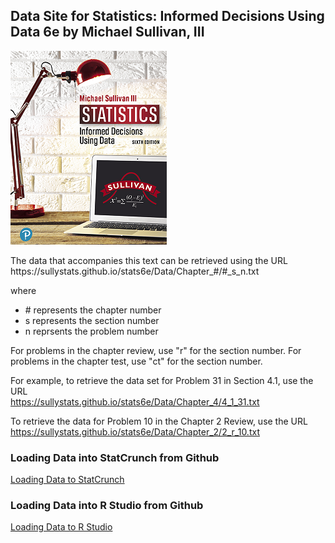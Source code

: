 <h2>Data Site for Statistics: Informed Decisions Using Data 6e by Michael Sullivan, III</h2>

   ![](cover.png)

<p>The data that accompanies this text can be retrieved using the URL
<br>https://sullystats.github.io/stats6e/Data/Chapter_#/#_s_n.txt</br>
</p>

where
<ul>
   <li># represents the chapter number</li>
   <li>s represents the section number</li>
   <li>n reprsents the problem number</li>
</ul>

For problems in the chapter review, use "r" for the section number.
For problems in the chapter test, use "ct" for the section number. 

For example, to retrieve the data set for Problem 31 in Section 4.1, use the URL
<br>https://sullystats.github.io/stats6e/Data/Chapter_4/4_1_31.txt</br>

To retrieve the data for Problem 10 in the Chapter 2 Review, use the URL
<br>https://sullystats.github.io/stats6e/Data/Chapter_2/2_r_10.txt</br>

<h3>Loading Data into StatCrunch from Github</h3>

[Loading Data to StatCrunch](StatCrunch/)

<h3>Loading Data into R Studio from Github</h3>

[Loading Data to R Studio](R/)

